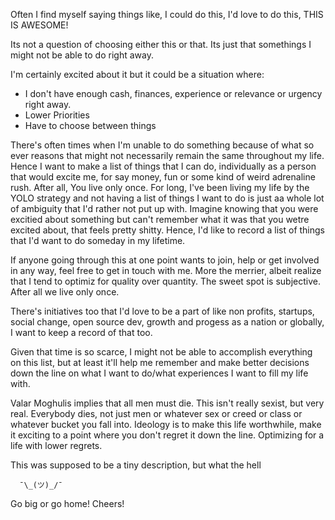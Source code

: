 Often I find myself saying things like, I could do this, I'd love to do this, THIS IS AWESOME!

Its not a question of choosing either this or that. Its just that somethings I might not be able to do right away. 

I'm certainly excited about it but it could be a situation where: 
  - I don't have enough cash, finances, experience or relevance or urgency right away.
  - Lower Priorities
  - Have to choose between things
  
  There's often times when I'm unable to do something because of what so ever reasons that might not necessarily remain the same throughout my life. Hence I want to make a list of things that I can do, individually as a person that would excite me, for say money, fun or some kind of weird adrenaline rush.
  After all, You live only once. For long, I've been living my life by the YOLO strategy and not having a list of things I want to do is just aa whole lot of ambiguity that I'd rather not put up with. Imagine knowing that you were excitied about something but can't remember what it was that you wetre excited about, that feels pretty shitty.
  Hence, I'd like to record a list of things that I'd want to do someday in my lifetime.
  
  If anyone going through this at one point wants to join, help or get involved in any way, feel free to get in touch with me. 
  More the merrier, albeit realize that I tend to optimiz for quality over quantity. The sweet spot is subjective. After all we live only once.
  
  There's initiatives too that I'd love to be a part of like non profits, startups, social change, open source dev, growth and progess as a nation or globally, I want to keep a record of that too.
  
  Given that time is so scarce, I might not be able to accomplish everything on this list, but at least it'll help me remember and make better decisions down the line on what I want to do/what experiences I want to fill my life with.
  
  Valar Moghulis implies that all men must die. This isn't really sexist, but very real. Everybody dies, not just men or whatever sex or creed or class or whatever bucket you fall into.
  Ideology is to make this life worthwhile, make it exciting to a point where you don't regret it down the line. Optimizing for a life with lower regrets.
  
  This was supposed to be a tiny description, but what the hell  
  

      ¯\_(ツ)_/¯



  Go big or go home!
  Cheers!
